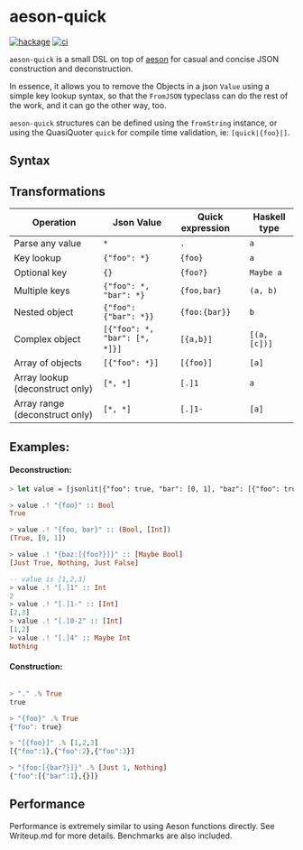 # aeson-quick

[![hackage](https://img.shields.io/hackage/v/aeson-quick.svg)](https://hackage.haskell.org/package/aeson-quick) [![ci](https://github.com/ssadler/aeson-quick/actions/workflows/haskell.yml/badge.svg)](https://github.com/ssadler/aeson-quick/tree/0.2.0)

`aeson-quick` is a small DSL on top of [aeson](https://hackage.haskell.org/package/aeson) for casual and concise JSON construction and deconstruction.

In essence, it allows you to remove the Objects in a json `Value` using a simple key lookup syntax, so that the `FromJSON` typeclass can do the rest of the work, and it can go the other way, too.

`aeson-quick` structures can be defined using the `fromString` instance, or using the QuasiQuoter `quick` for compile time validation, ie: `[quick|{foo}|]`.

## Syntax

## Transformations

| Operation                       | Json Value                      | Quick expression &nbsp; &nbsp; | Haskell type     |
|---------------------------------|---------------------------------|----------------------|------------------|
| Parse any value                 | ``*``                           | ``.``                | ``a``            |
| Key lookup                      | ``{"foo": *}``                  | ``{foo}``            | ``a``            |
| Optional key                    | ``{}``                          | ``{foo?}``           | ``Maybe a``      |
| Multiple keys                   | ``{"foo": *, "bar": *}``        | ``{foo,bar}``        | ``(a, b)``       |
| Nested object                   | ``{"foo": {"bar": *}}``         | ``{foo:{bar}}``      | ``b``            |
| Complex object                  | ``[{"foo": *, "bar": [*, *]}]`` &nbsp; &nbsp; | ``[{a,b}]``      | ``[(a, [c])]``   |
| Array of objects                | ``[{"foo": *}]``                | ``[{foo}]``              | ``[a]``          |
| Array lookup (deconstruct only) | ``[*, *]``                      | ``[.]1``             | ``a``            |
| Array range (deconstruct only)  | ``[*, *]``                      | ``[.]1-``            | ``[a]``          |

## Examples:

#### Deconstruction:

```Haskell
> let value = [jsonlit|{"foo": true, "bar": [0, 1], "baz": [{"foo": true}, {}, {"foo": false}]}|]

> value .! "{foo}" :: Bool
True

> value .! "{foo, bar}" :: (Bool, [Int])
(True, [0, 1])

> value .! "{baz:[{foo?}]}" :: [Maybe Bool]
[Just True, Nothing, Just False]

-- value is [1,2,3]
> value .! "[.]1" :: Int
2
> value .! "[.]1-" :: [Int]
[2,3]
> value .! "[.]0-2" :: [Int]
[1,2]
> value .! "[.]4" :: Maybe Int
Nothing
```

#### Construction:

```Haskell

> "." .% True
true

> "{foo}" .% True
{"foo": true}

> "[{foo}]" .% [1,2,3]
[{"foo":1},{"foo":2},{"foo":3}]

> "{foo:[{bar?}]}" .% [Just 1, Nothing]
{"foo":[{"bar":1},{}]}
```


## Performance

Performance is extremely similar to using Aeson functions directly. See Writeup.md for more details. Benchmarks are also included.
